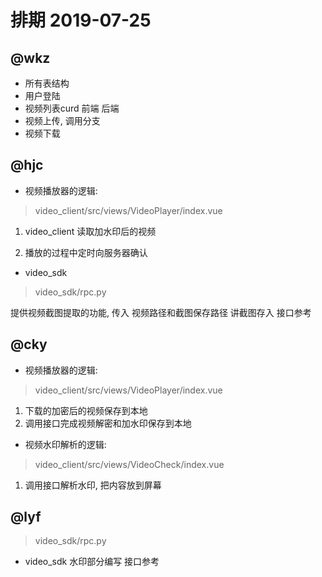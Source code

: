 # 排期 2019-07-25



## @wkz

* 所有表结构
* 用户登陆
* 视频列表curd 前端 后端
* 视频上传, 调用分支
* 视频下载

## @hjc

* 视频播放器的逻辑:
> video_client/src/views/VideoPlayer/index.vue

1. video_client 读取加水印后的视频

2. 播放的过程中定时向服务器确认

* video_sdk

> video_sdk/rpc.py

提供视频截图提取的功能, 传入 视频路径和截图保存路径 讲截图存入
接口参考

## @cky

* 视频播放器的逻辑:
> video_client/src/views/VideoPlayer/index.vue
1. 下载的加密后的视频保存到本地
2. 调用接口完成视频解密和加水印保存到本地

* 视频水印解析的逻辑: 
> video_client/src/views/VideoCheck/index.vue
1. 调用接口解析水印, 把内容放到屏幕


## @lyf

> video_sdk/rpc.py 

* video_sdk  水印部分编写  接口参考 
